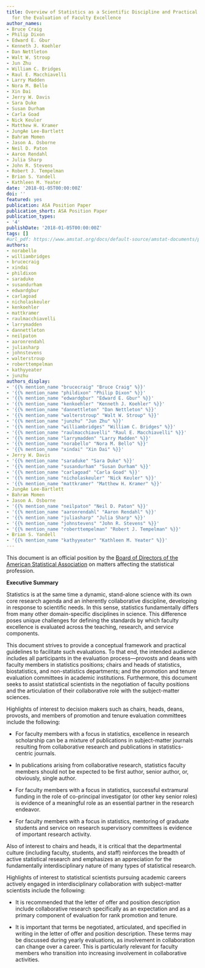 ```yaml
---
title: Overview of Statistics as a Scientific Discipline and Practical Implications
  for the Evaluation of Faculty Excellence
author_names:
- Bruce Craig
- Philip Dixon
- Edward E. Gbur
- Kenneth J. Koehler
- Dan Nettleton
- Walt W. Stroup
- Jun Zhu
- William C. Bridges
- Raul E. Macchiavelli
- Larry Madden
- Nora M. Bello
- Xin Dai
- Jerry W. Davis
- Sara Duke
- Susan Durham
- Carla Goad
- Nick Keuler
- Matthew H. Kramer
- JungAe Lee-Bartlett
- Bahram Momen
- Jason A. Osborne
- Neil D. Paton
- Aaron Rendahl
- Julia Sharp
- John R. Stevens
- Robert J. Tempelman
- Brian S. Yandell
- Kathleen M. Yeater
date: '2018-01-05T00:00:00Z'
doi: ''
featured: yes
publication: ASA Position Paper
publication_short: ASA Position Paper
publication_types:
- '4'
publishDate: '2018-01-05T00:00:00Z'
tags: []
#url_pdf: https://www.amstat.org/docs/default-source/amstat-documents/pol-statistics-as-a-scientific-discipline.pdf
authors:
- norabello
- williambridges
- brucecraig
- xindai
- phildixon
- saraduke
- susandurham
- edwardgbur
- carlagoad
- nicholaskeuler
- kenkoehler
- mattkramer
- raulmacchiavelli
- larrymadden
- dannettleton
- neilpaton
- aaronrendahl
- juliasharp
- johnstevens
- walterstroup
- roberttempelman
- kathyyeater
- junzhu
authors_display:
- '{{% mention_name "brucecraig" "Bruce Craig" %}}'
- '{{% mention_name "phildixon" "Philip Dixon" %}}'
- '{{% mention_name "edwardgbur" "Edward E. Gbur" %}}'
- '{{% mention_name "kenkoehler" "Kenneth J. Koehler" %}}'
- '{{% mention_name "dannettleton" "Dan Nettleton" %}}'
- '{{% mention_name "walterstroup" "Walt W. Stroup" %}}'
- '{{% mention_name "junzhu" "Jun Zhu" %}}'
- '{{% mention_name "williambridges" "William C. Bridges" %}}'
- '{{% mention_name "raulmacchiavelli" "Raul E. Macchiavelli" %}}'
- '{{% mention_name "larrymadden" "Larry Madden" %}}'
- '{{% mention_name "norabello" "Nora M. Bello" %}}'
- '{{% mention_name "xindai" "Xin Dai" %}}'
- Jerry W. Davis
- '{{% mention_name "saraduke" "Sara Duke" %}}'
- '{{% mention_name "susandurham" "Susan Durham" %}}'
- '{{% mention_name "carlagoad" "Carla Goad" %}}'
- '{{% mention_name "nicholaskeuler" "Nick Keuler" %}}'
- '{{% mention_name "mattkramer" "Matthew H. Kramer" %}}'
- JungAe Lee-Bartlett
- Bahram Momen
- Jason A. Osborne
- '{{% mention_name "neilpaton" "Neil D. Paton" %}}'
- '{{% mention_name "aaronrendahl" "Aaron Rendahl" %}}'
- '{{% mention_name "juliasharp" "Julia Sharp" %}}'
- '{{% mention_name "johnstevens" "John R. Stevens" %}}'
- '{{% mention_name "roberttempelman" "Robert J. Tempelman" %}}'
- Brian S. Yandell
- '{{% mention_name "kathyyeater" "Kathleen M. Yeater" %}}'
---
```

This document is an official position by the [Board of Directors of the American Statistical Association](https://www.amstat.org/policy-and-advocacy/asa-board-statements) on matters affecting the statistical profession. 


**Executive Summary**

Statistics is at the same time a dynamic, stand-alone science with its own core research agenda and an inherently collaborative discipline, developing in response to scientific needs. In this sense, statistics fundamentally differs from many other domain-specific disciplines in science. This difference poses unique challenges for defining the standards by which faculty excellence is evaluated across the teaching, research, and service components.

This document strives to provide a conceptual framework and practical guidelines to facilitate such evaluations. To that end, the intended audience includes all participants in the evaluation process—provosts and deans with faculty members in statistics positions; chairs and heads of statistics, biostatistics, and non-statistics departments; and the promotion and tenure evaluation committees in academic institutions. Furthermore, this document seeks to assist statistical scientists in the negotiation of faculty positions and the articulation of their collaborative role with the subject-matter sciences.

Highlights of interest to decision makers such as chairs, heads, deans, provosts, and members of promotion and tenure evaluation committees include the following:

- For faculty members with a focus in statistics, excellence in research scholarship can be a mixture of publications in subject-matter journals resulting from collaborative research and publications in statistics-centric journals.

- In publications arising from collaborative research, statistics faculty members should not be expected to be first author, senior author, or, obviously, single author.

- For faculty members with a focus in statistics, successful extramural funding in the role of co-principal investigator (or other key senior roles) is evidence of a meaningful role as an essential partner in the research endeavor.

- For faculty members with a focus in statistics, mentoring of graduate students and service on research supervisory committees is evidence of important research activity.

Also of interest to chairs and heads, it is critical that the departmental culture (including faculty, students, and staff) reinforces the breadth of active statistical research and emphasizes an appreciation for the fundamentally interdisciplinary nature of many types of statistical research.

Highlights of interest to statistical scientists pursuing academic careers actively engaged in interdisciplinary collaboration with subject-matter scientists include the following:

- It is recommended that the letter of offer and position description include collaborative research specifically as an expectation and as a primary component of evaluation for rank promotion and tenure.

- It is important that terms be negotiated, articulated, and specified in writing in the letter of offer and position description. These terms may be discussed during yearly evaluations, as involvement in collaboration can change over a career. This is particularly relevant for faculty members who transition into increasing involvement in collaborative activities.
